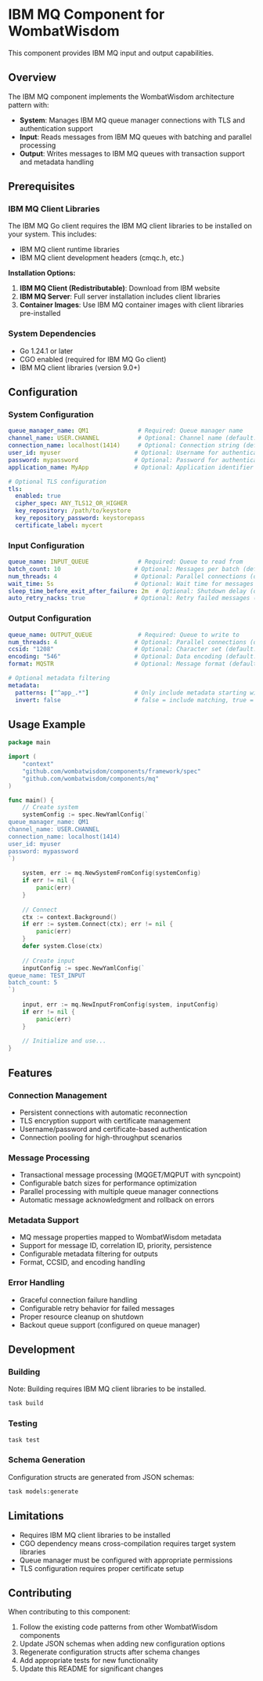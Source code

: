 # IBM MQ Component for WombatWisdom

This component provides IBM MQ input and output capabilities.

## Overview

The IBM MQ component implements the WombatWisdom architecture pattern with:

- **System**: Manages IBM MQ queue manager connections with TLS and authentication support
- **Input**: Reads messages from IBM MQ queues with batching and parallel processing
- **Output**: Writes messages to IBM MQ queues with transaction support and metadata handling

## Prerequisites

### IBM MQ Client Libraries

The IBM MQ Go client requires the IBM MQ client libraries to be installed on your system. This includes:

- IBM MQ client runtime libraries
- IBM MQ client development headers (cmqc.h, etc.)

**Installation Options:**

1. **IBM MQ Client (Redistributable)**: Download from IBM website
2. **IBM MQ Server**: Full server installation includes client libraries
3. **Container Images**: Use IBM MQ container images with client libraries pre-installed

### System Dependencies

- Go 1.24.1 or later
- CGO enabled (required for IBM MQ Go client)
- IBM MQ client libraries (version 9.0+)

## Configuration

### System Configuration

```yaml
queue_manager_name: QM1              # Required: Queue manager name
channel_name: USER.CHANNEL           # Optional: Channel name (default: SYSTEM.DEF.SVRCONN)
connection_name: localhost(1414)     # Optional: Connection string (default: localhost(1414))
user_id: myuser                     # Optional: Username for authentication
password: mypassword                # Optional: Password for authentication
application_name: MyApp             # Optional: Application identifier

# Optional TLS configuration
tls:
  enabled: true
  cipher_spec: ANY_TLS12_OR_HIGHER
  key_repository: /path/to/keystore
  key_repository_password: keystorepass
  certificate_label: mycert
```

### Input Configuration

```yaml
queue_name: INPUT_QUEUE              # Required: Queue to read from
batch_count: 10                     # Optional: Messages per batch (default: 1)
num_threads: 4                      # Optional: Parallel connections (default: 1)
wait_time: 5s                       # Optional: Wait time for messages (default: 5s)
sleep_time_before_exit_after_failure: 2m  # Optional: Shutdown delay (default: 2m)
auto_retry_nacks: true              # Optional: Retry failed messages (default: true)
```

### Output Configuration

```yaml
queue_name: OUTPUT_QUEUE             # Required: Queue to write to
num_threads: 4                      # Optional: Parallel connections (default: 1)
ccsid: "1208"                       # Optional: Character set (default: "1208")
encoding: "546"                     # Optional: Data encoding (default: "546")
format: MQSTR                       # Optional: Message format (default: MQSTR)

# Optional metadata filtering
metadata:
  patterns: ["^app_.*"]             # Only include metadata starting with "app_"
  invert: false                     # false = include matching, true = exclude matching
```

## Usage Example

```go
package main

import (
    "context"
    "github.com/wombatwisdom/components/framework/spec"
    "github.com/wombatwisdom/components/mq"
)

func main() {
    // Create system
    systemConfig := spec.NewYamlConfig(`
queue_manager_name: QM1
channel_name: USER.CHANNEL
connection_name: localhost(1414)
user_id: myuser
password: mypassword
`)
    
    system, err := mq.NewSystemFromConfig(systemConfig)
    if err != nil {
        panic(err)
    }
    
    // Connect
    ctx := context.Background()
    if err := system.Connect(ctx); err != nil {
        panic(err)
    }
    defer system.Close(ctx)
    
    // Create input
    inputConfig := spec.NewYamlConfig(`
queue_name: TEST_INPUT
batch_count: 5
`)
    
    input, err := mq.NewInputFromConfig(system, inputConfig)
    if err != nil {
        panic(err)
    }
    
    // Initialize and use...
}
```

## Features

### Connection Management
- Persistent connections with automatic reconnection
- TLS encryption support with certificate management  
- Username/password and certificate-based authentication
- Connection pooling for high-throughput scenarios

### Message Processing
- Transactional message processing (MQGET/MQPUT with syncpoint)
- Configurable batch sizes for performance optimization
- Parallel processing with multiple queue manager connections
- Automatic message acknowledgment and rollback on errors

### Metadata Support
- MQ message properties mapped to WombatWisdom metadata
- Support for message ID, correlation ID, priority, persistence
- Configurable metadata filtering for outputs
- Format, CCSID, and encoding handling

### Error Handling
- Graceful connection failure handling
- Configurable retry behavior for failed messages
- Proper resource cleanup on shutdown
- Backout queue support (configured on queue manager)

## Development

### Building

Note: Building requires IBM MQ client libraries to be installed.

```bash
task build
```

### Testing

```bash
task test
```

### Schema Generation

Configuration structs are generated from JSON schemas:

```bash
task models:generate
```

## Limitations

- Requires IBM MQ client libraries to be installed
- CGO dependency means cross-compilation requires target system libraries
- Queue manager must be configured with appropriate permissions
- TLS configuration requires proper certificate setup

## Contributing

When contributing to this component:

1. Follow the existing code patterns from other WombatWisdom components
2. Update JSON schemas when adding new configuration options
3. Regenerate configuration structs after schema changes
4. Add appropriate tests for new functionality
5. Update this README for significant changes